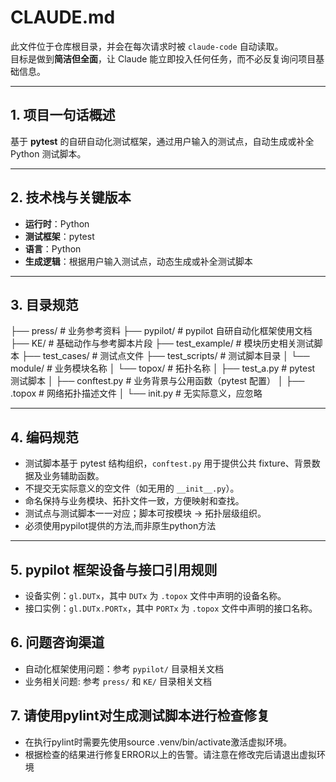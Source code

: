 # CLAUDE.md 

此文件位于仓库根目录，并会在每次请求时被 `claude-code` 自动读取。  
目标是做到**简洁但全面**，让 Claude 能立即投入任何任务，而不必反复询问项目基础信息。

---

## 1. 项目一句话概述

基于 **pytest** 的自研自动化测试框架，通过用户输入的测试点，自动生成或补全 Python 测试脚本。

---

## 2. 技术栈与关键版本

- **运行时**：Python 
- **测试框架**：pytest
- **语言**：Python  
- **生成逻辑**：根据用户输入测试点，动态生成或补全测试脚本  

---

## 3. 目录规范

├── press/ # 业务参考资料
├── pypilot/ # pypilot 自研自动化框架使用文档
├── KE/ # 基础动作与参考脚本片段
├── test_example/ # 模块历史相关测试脚本
├── test_cases/ # 测试点文件
├── test_scripts/ # 测试脚本目录
│ └── module/ # 业务模块名称
│ └── topox/ # 拓扑名称
│ ├── test_a.py # pytest 测试脚本
│ ├── conftest.py # 业务背景与公用函数（pytest 配置）
│ ├── .topox # 网络拓扑描述文件
│ └── init.py # 无实际意义，应忽略

---

## 4. 编码规范

- 测试脚本基于 pytest 结构组织，`conftest.py` 用于提供公共 fixture、背景数据及业务辅助函数。  
- 不提交无实际意义的空文件（如无用的 `__init__.py`）。  
- 命名保持与业务模块、拓扑文件一致，方便映射和查找。  
- 测试点与测试脚本一一对应；脚本可按模块 → 拓扑层级组织。  
- 必须使用pypilot提供的方法,而非原生python方法

---

## 5. pypilot 框架设备与接口引用规则

- 设备实例：`gl.DUTx`，其中 `DUTx` 为 `.topox` 文件中声明的设备名称。  
- 接口实例：`gl.DUTx.PORTx`，其中 `PORTx` 为 `.topox` 文件中声明的接口名称。  

## 6. 问题咨询渠道

- 自动化框架使用问题：参考 `pypilot/` 目录相关文档 
- 业务相关问题: 参考 `press/` 和 `KE/` 目录相关文档 

## 7. 请使用pylint对生成测试脚本进行检查修复

- 在执行pylint时需要先使用source .venv/bin/activate激活虚拟环境。
- 根据检查的结果进行修复ERROR以上的告警。请注意在修改完后请退出虚拟环境
